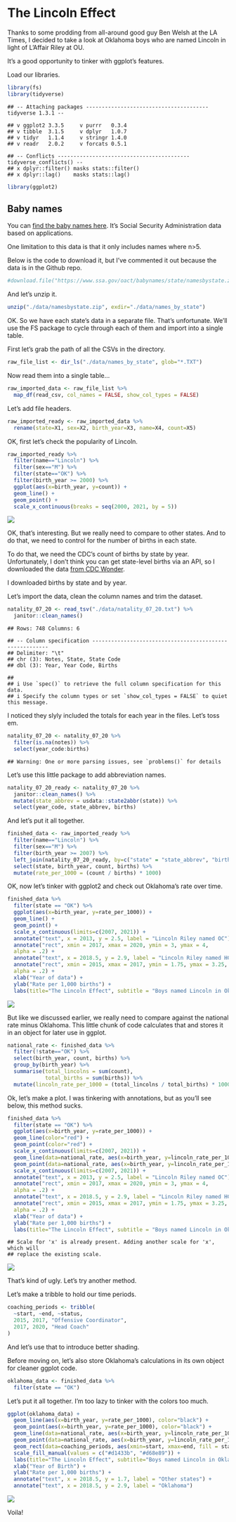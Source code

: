 The Lincoln Effect
================

Thanks to some prodding from all-around good guy Ben Welsh at the LA
Times, I decided to take a look at Oklahoma boys who are named Lincoln
in light of L’Affair Riley at OU.

It’s a good opportunity to tinker with ggplot’s features.

Load our libraries.

``` r
library(fs)
library(tidyverse)
```

    ## -- Attaching packages --------------------------------------- tidyverse 1.3.1 --

    ## v ggplot2 3.3.5     v purrr   0.3.4
    ## v tibble  3.1.5     v dplyr   1.0.7
    ## v tidyr   1.1.4     v stringr 1.4.0
    ## v readr   2.0.2     v forcats 0.5.1

    ## -- Conflicts ------------------------------------------ tidyverse_conflicts() --
    ## x dplyr::filter() masks stats::filter()
    ## x dplyr::lag()    masks stats::lag()

``` r
library(ggplot2)
```

## Baby names

You can [find the baby names
here](https://catalog.data.gov/dataset/baby-names-from-social-security-card-applications-state-and-district-of-columbia-data).
It’s Social Security Administration data based on applications.

One limitation to this data is that it only includes names where n>5.

Below is the code to download it, but I’ve commented it out because the
data is in the Github repo.

``` r
#download.file("https://www.ssa.gov/oact/babynames/state/namesbystate.zip", destfile="./data/namesbystate.zip")
```

And let’s unzip it.

``` r
unzip("./data/namesbystate.zip", exdir="./data/names_by_state")
```

OK. So we have each state’s data in a separate file. That’s unfortunate.
We’ll use the FS package to cycle through each of them and import into a
single table.

First let’s grab the path of all the CSVs in the directory.

``` r
raw_file_list <- dir_ls("./data/names_by_state", glob="*.TXT") 
```

Now read them into a single table…

``` r
raw_imported_data <- raw_file_list %>%
  map_df(read_csv, col_names = FALSE, show_col_types = FALSE)
```

Let’s add file headers.

``` r
raw_imported_ready <- raw_imported_data %>%
  rename(state=X1, sex=X2, birth_year=X3, name=X4, count=X5) 
```

OK, first let’s check the popularity of Lincoln.

``` r
raw_imported_ready %>%
  filter(name=="Lincoln") %>%
  filter(sex=="M") %>%
  filter(state=="OK") %>%
  filter(birth_year >= 2000) %>%
  ggplot(aes(x=birth_year, y=count)) + 
  geom_line() +
  geom_point() + 
  scale_x_continuous(breaks = seq(2000, 2021, by = 5))
```

![](baby_names_files/figure-gfm/unnamed-chunk-7-1.png)<!-- -->

OK, that’s interesting. But we really need to compare to other states.
And to do that, we need to control for the number of births in each
state.

To do that, we need the CDC’s count of births by state by year.
Unfortunately, I don’t think you can get state-level births via an API,
so I downloaded the data [from CDC Wonder](https://wonder.cdc.gov/).

I downloaded births by state and by year.

Let’s import the data, clean the column names and trim the dataset.

``` r
natality_07_20 <- read_tsv("./data/natality_07_20.txt") %>%
  janitor::clean_names() 
```

    ## Rows: 748 Columns: 6

    ## -- Column specification --------------------------------------------------------
    ## Delimiter: "\t"
    ## chr (3): Notes, State, State Code
    ## dbl (3): Year, Year Code, Births

    ## 
    ## i Use `spec()` to retrieve the full column specification for this data.
    ## i Specify the column types or set `show_col_types = FALSE` to quiet this message.

I noticed they slyly included the totals for each year in the files.
Let’s toss em.

``` r
natality_07_20 <- natality_07_20 %>%
  filter(is.na(notes)) %>%
  select(year_code:births) 
```

    ## Warning: One or more parsing issues, see `problems()` for details

Let’s use this little package to add abbreviation names.

``` r
natality_07_20_ready <- natality_07_20 %>%
  janitor::clean_names() %>%
  mutate(state_abbrev = usdata::state2abbr(state)) %>%
  select(year_code, state_abbrev, births)
```

And let’s put it all together.

``` r
finished_data <- raw_imported_ready %>%
  filter(name=="Lincoln") %>%
  filter(sex=="M") %>%
  filter(birth_year >= 2007) %>%
  left_join(natality_07_20_ready, by=c("state" = "state_abbrev", "birth_year" = "year_code")) %>%
  select(state, birth_year, count, births) %>%
  mutate(rate_per_1000 = (count / births) * 1000) 
```

OK, now let’s tinker with ggplot2 and check out Oklahoma’s rate over
time.

``` r
finished_data %>%
  filter(state == "OK") %>%
  ggplot(aes(x=birth_year, y=rate_per_1000)) +
  geom_line() + 
  geom_point() +
  scale_x_continuous(limits=c(2007, 2021)) +
  annotate("text", x = 2013, y = 2.5, label = "Lincoln Riley named OC") + 
  annotate("rect", xmin = 2017, xmax = 2020, ymin = 3, ymax = 4,
  alpha = .2) + 
  annotate("text", x = 2018.5, y = 2.9, label = "Lincoln Riley named HC") +
  annotate("rect", xmin = 2015, xmax = 2017, ymin = 1.75, ymax = 3.25,
  alpha = .2) +
  xlab("Year of data") +
  ylab("Rate per 1,000 births") +
  labs(title="The Lincoln Effect", subtitle = "Boys named Lincoln in Oklahoma", caption="Sources: CDC, Social Security Administration")
```

![](baby_names_files/figure-gfm/unnamed-chunk-12-1.png)<!-- -->

But like we discussed earlier, we really need to compare against the
national rate minus Oklahoma. This little chunk of code calculates that
and stores it in an object for later use in ggplot.

``` r
national_rate <- finished_data %>%
  filter(!state=="OK") %>%
  select(birth_year, count, births) %>%
  group_by(birth_year) %>%
  summarise(total_lincolns = sum(count),
            total_births = sum(births)) %>%
  mutate(lincoln_rate_per_1000 = (total_lincolns / total_births) * 1000)
```

Ok, let’s make a plot. I was tinkering with annotations, but as you’ll
see below, this method sucks.

``` r
finished_data %>%
  filter(state == "OK") %>%
  ggplot(aes(x=birth_year, y=rate_per_1000)) +
  geom_line(color="red") + 
  geom_point(color="red") +
  scale_x_continuous(limits=c(2007, 2021)) +
  geom_line(data=national_rate, aes(x=birth_year, y=lincoln_rate_per_1000)) +
  geom_point(data=national_rate, aes(x=birth_year, y=lincoln_rate_per_1000)) + 
  scale_x_continuous(limits=c(2007, 2021)) +
  annotate("text", x = 2013, y = 2.5, label = "Lincoln Riley named OC") +
  annotate("rect", xmin = 2017, xmax = 2020, ymin = 3, ymax = 4,
  alpha = .2) + 
  annotate("text", x = 2018.5, y = 2.9, label = "Lincoln Riley named HC") +
  annotate("rect", xmin = 2015, xmax = 2017, ymin = 1.75, ymax = 3.25,
  alpha = .2) +
  xlab("Year of data") +
  ylab("Rate per 1,000 births") +
  labs(title="The Lincoln Effect", subtitle = "Boys named Lincoln in Oklahoma", caption="Sources: CDC, Social Security Administration")
```

    ## Scale for 'x' is already present. Adding another scale for 'x', which will
    ## replace the existing scale.

![](baby_names_files/figure-gfm/unnamed-chunk-14-1.png)<!-- -->

That’s kind of ugly. Let’s try another method.

Let’s make a tribble to hold our time periods.

``` r
coaching_periods <- tribble(
  ~start, ~end, ~status,
  2015, 2017, "Offensive Coordinator",
  2017, 2020, "Head Coach"
)
```

And let’s use that to introduce better shading.

Before moving on, let’s also store Oklahoma’s calculations in its own
object for cleaner ggplot code.

``` r
oklahoma_data <- finished_data %>%
  filter(state == "OK")
```

Let’s put it all together. I’m too lazy to tinker with the colors too
much.

``` r
ggplot(oklahoma_data) + 
  geom_line(aes(x=birth_year, y=rate_per_1000), color="black") +
  geom_point(aes(x=birth_year, y=rate_per_1000), color="black") + 
  geom_line(data=national_rate, aes(x=birth_year, y=lincoln_rate_per_1000), colour = "grey50") + 
  geom_point(data=national_rate, aes(x=birth_year, y=lincoln_rate_per_1000), colour = "grey50") + 
  geom_rect(data=coaching_periods, aes(xmin=start, xmax=end, fill = status), ymin = -Inf, ymax = Inf, alpha = 0.2) +
  scale_fill_manual(values = c("#d1433b", "#d68e89")) +
  labs(title="The Lincoln Effect", subtitle="Boys named Lincoln in Oklahoma vs. USA", caption="Sources: CDC, SSA") +
  xlab("Year of Birth") +
  ylab("Rate per 1,000 births") +
  annotate("text", x = 2018.5, y = 1.7, label = "Other states") +
  annotate("text", x = 2018.5, y = 2.9, label = "Oklahoma") 
```

![](baby_names_files/figure-gfm/unnamed-chunk-17-1.png)<!-- -->

Voila!
